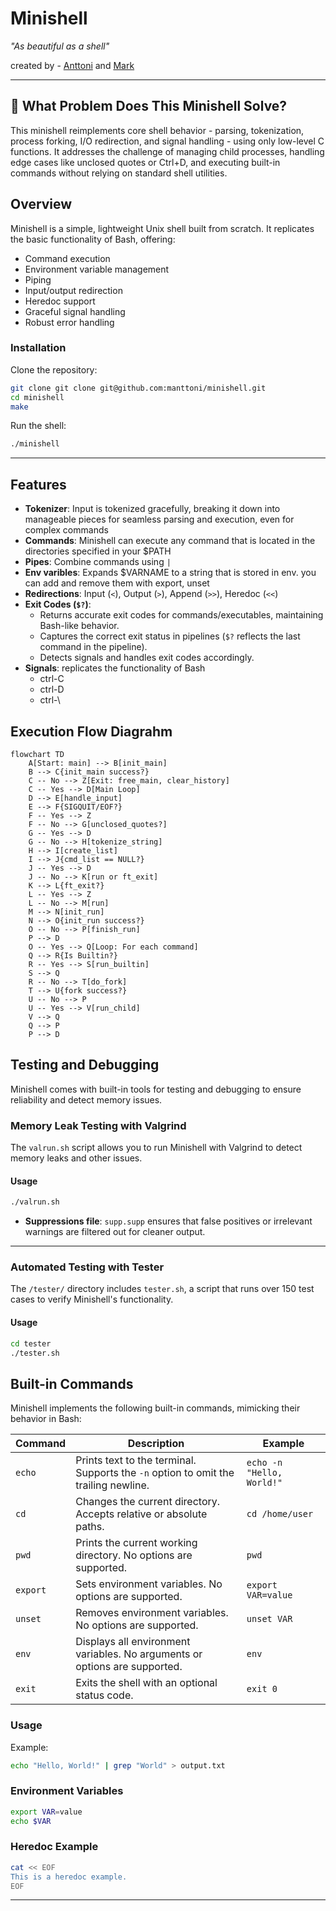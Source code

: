 

# **Minishell**  
*"As beautiful as a shell"*  

created by - [Anttoni](https://github.com/manttoni) and [Mark](https://github.com/607mark)  

---
## **🧩 What Problem Does This Minishell Solve?**
This minishell reimplements core shell behavior - parsing, tokenization, process forking, I/O redirection, and signal handling - using only low-level C functions. It addresses the challenge of managing child processes, handling edge cases like unclosed quotes or Ctrl+D, and executing built-in commands without relying on standard shell utilities.


## **Overview**  
Minishell is a simple, lightweight Unix shell built from scratch. It replicates the basic functionality of Bash, offering:  
- Command execution  
- Environment variable management
- Piping
- Input/output redirection  
- Heredoc support  
- Graceful signal handling
- Robust error handling

### **Installation**  
Clone the repository:  
```bash
git clone git clone git@github.com:manttoni/minishell.git
cd minishell
make
```

Run the shell:  
```bash
./minishell
```

---

## **Features**  

- **Tokenizer**: Input is tokenized gracefully, breaking it down into manageable pieces for seamless parsing and execution, even for complex commands
- **Commands**: Minishell can execute any command that is located in the directories specified in your $PATH
- **Pipes**: Combine commands using `|`
- **Env varibles**: Expands $VARNAME to a string that is stored in env. you can add and remove them with export, unset
- **Redirections**: Input (`<`), Output (`>`), Append (`>>`), Heredoc (`<<`)  
- **Exit Codes (`$?`)**:  
  - Returns accurate exit codes for commands/executables, maintaining Bash-like behavior.  
  - Captures the correct exit status in pipelines (`$?` reflects the last command in the pipeline).  
  - Detects signals and handles exit codes accordingly.
- **Signals**:  replicates the functionality of Bash
  - ctrl-C
  - ctrl-D
  - ctrl-\

## **Execution Flow Diagrahm**

```mermaid
flowchart TD
    A[Start: main] --> B[init_main]
    B --> C{init_main success?}
    C -- No --> Z[Exit: free_main, clear_history]
    C -- Yes --> D[Main Loop]
    D --> E[handle_input]
    E --> F{SIGQUIT/EOF?}
    F -- Yes --> Z
    F -- No --> G[unclosed_quotes?]
    G -- Yes --> D
    G -- No --> H[tokenize_string]
    H --> I[create_list]
    I --> J{cmd_list == NULL?}
    J -- Yes --> D
    J -- No --> K[run or ft_exit]
    K --> L{ft_exit?}
    L -- Yes --> Z
    L -- No --> M[run]
    M --> N[init_run]
    N --> O{init_run success?}
    O -- No --> P[finish_run]
    P --> D
    O -- Yes --> Q[Loop: For each command]
    Q --> R{Is Builtin?}
    R -- Yes --> S[run_builtin]
    S --> Q
    R -- No --> T[do_fork]
    T --> U{fork success?}
    U -- No --> P
    U -- Yes --> V[run_child]
    V --> Q
    Q --> P
    P --> D
```

## **Testing and Debugging**  

Minishell comes with built-in tools for testing and debugging to ensure reliability and detect memory issues.  

### **Memory Leak Testing with Valgrind**  
The `valrun.sh` script allows you to run Minishell with Valgrind to detect memory leaks and other issues.  

#### **Usage**  
```bash
./valrun.sh
``` 
- **Suppressions file**: `supp.supp` ensures that false positives or irrelevant warnings are filtered out for cleaner output.  

---

### **Automated Testing with Tester**  
The `/tester/` directory includes `tester.sh`, a script that runs over 150 test cases to verify Minishell's functionality.  

#### **Usage**  
```bash
cd tester
./tester.sh
```  
## **Built-in Commands**  

Minishell implements the following built-in commands, mimicking their behavior in Bash:  

| **Command** | **Description** | **Example** |  
|-------------|-----------------|-------------|  
| `echo`      | Prints text to the terminal. Supports the `-n` option to omit the trailing newline. | `echo -n "Hello, World!"` |  
| `cd`        | Changes the current directory. Accepts relative or absolute paths. | `cd /home/user` |  
| `pwd`       | Prints the current working directory. No options are supported. | `pwd` |  
| `export`    | Sets environment variables. No options are supported. | `export VAR=value` |  
| `unset`     | Removes environment variables. No options are supported. | `unset VAR` |  
| `env`       | Displays all environment variables. No arguments or options are supported. | `env` |  
| `exit`      | Exits the shell with an optional status code. | `exit 0` |  


### **Usage**  

Example:  
```bash
echo "Hello, World!" | grep "World" > output.txt
```

### **Environment Variables**  
```bash
export VAR=value
echo $VAR
```

### **Heredoc Example**  
```bash
cat << EOF
This is a heredoc example.
EOF
```
---
